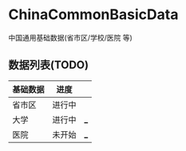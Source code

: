 # ChinaCommonBasicData
中国通用基础数据(省市区/学校/医院 等)

## 数据列表(TODO)

| 基础数据 | 进度 |      |
| ---- | ---- | ---- |
| 省市区 | 进行中 |  |
| 大学 | 进行中 | [_](https://gaokao.chsi.com.cn/sch) |
| 医院 | 未开始 | [_](https://yyk.99.com.cn/city.html) |
